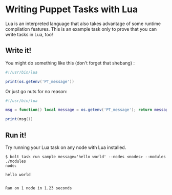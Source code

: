# Writing Puppet Tasks with Lua

Lua is an interpreted language that also takes advantage of some runtime compilation features. This is an example task only to prove that you can write tasks in Lua, too!

## Write it!
You might do something like this (don't forget that shebang) :
```lua
#!/usr/bin/lua

print(os.getenv('PT_message'))

```

Or just go nuts for no reason:
```lua
#!/usr/bin/lua

msg = function() local message = os.getenv('PT_message'); return message end

print(msg())
```

## Run it!
Try running your Lua task on any node with Lua installed.

```
$ bolt task run sample message='hello world' --nodes <nodes> --modules ./modules
node:

hello world


Ran on 1 node in 1.23 seconds
```
